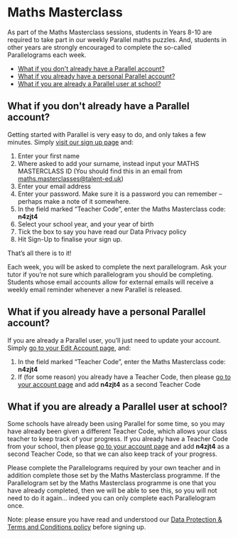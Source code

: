 # Maths Masterclass

As part of the Maths Masterclass sessions, students in Years 8-10 are required to take part in our weekly Parallel maths puzzles. And, students in other years are strongly encouraged to complete the so-called Parallelograms each week.

* [What if you don't already have a Parallel account?](#no-account)
* [What if you already have a personal Parallel account?](#already-account)
* [What if you are already a Parallel user at school?](#already-user)


<a name="no-account"></a>
## What if you don't already have a Parallel account?

Getting started with Parallel is very easy to do, and only takes a few minutes. Simply [visit our sign up page](https://parallel.org.uk/signup) and:
1.	Enter your first name
2.	Where asked to add your surname, instead input your MATHS MASTERCLASS ID (You should find this in an email from [maths.masterclasses@talent-ed.uk](mailto:maths.masterclasses@talent-ed.uk))
3.	Enter your email address
4.	Enter your password. Make sure it is a password you can remember – perhaps make a note of it somewhere.
5.	In the field marked “Teacher Code”, enter the Maths Masterclass code: **n4zjt4**  
6.	Select your school year, and your year of birth
7.	Tick the box to say you have read our Data Privacy policy
8.	Hit Sign-Up to finalise your sign up.

That’s all there is to it!

Each week, you will be asked to complete the next parallelogram. Ask your tutor if you’re not sure which parallelogram you should be completing. Students whose email accounts allow for external emails will receive a weekly email reminder whenever a new Parallel is released.


<a name="already-account"></a>
## What if you already have a personal Parallel account?

If you are already a Parallel user, you’ll just need to update your account. Simply [go to your Edit Account page](https://parallel.org.uk/account), and:

1.	In the field marked “Teacher Code”, enter the Maths Masterclass code: **n4zjt4**  
2.  If (for some reason) you already have a Teacher Code, then please [go to your account page](/account) and add **n4zjt4** as a second Teacher Code


<a name="already-user"></a>
## What if you are already a Parallel user at school?

Some schools have already been using Parallel for some time, so you may have already been given a different Teacher Code, which allows your class teacher to keep track of your progress. If you already have a Teacher Code from your school, then please [go to your account page](/account) and add **n4zjt4**  as a second Teacher Code, so that we can also keep track of your progress.

Please complete the Parallelograms required by your own teacher and in addition complete those set by the Maths Masterclass programme. If the Parallelogram set by the Maths Masterclass programme is one that you have already completed, then we will be able to see this, so you will not need to do it again... indeed you can only complete each Parallelogram once.

Note: please ensure you have read and understood our [Data Protection & Terms and Conditions policy](/privacy-notice) before signing up.
